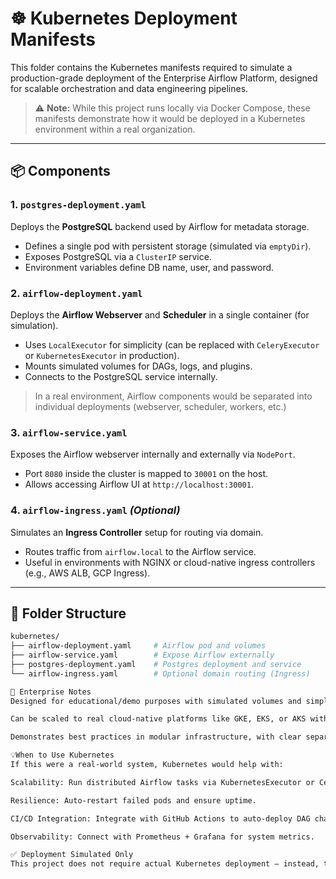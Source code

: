 # ☸️ Kubernetes Deployment Manifests

This folder contains the Kubernetes manifests required to simulate a production-grade deployment of the Enterprise Airflow Platform, designed for scalable orchestration and data engineering pipelines.

> ⚠️ **Note:** While this project runs locally via Docker Compose, these manifests demonstrate how it would be deployed in a Kubernetes environment within a real organization.

---

## 📦 Components

### 1. `postgres-deployment.yaml`

Deploys the **PostgreSQL** backend used by Airflow for metadata storage.

- Defines a single pod with persistent storage (simulated via `emptyDir`).
- Exposes PostgreSQL via a `ClusterIP` service.
- Environment variables define DB name, user, and password.

### 2. `airflow-deployment.yaml`

Deploys the **Airflow Webserver** and **Scheduler** in a single container (for simulation).

- Uses `LocalExecutor` for simplicity (can be replaced with `CeleryExecutor` or `KubernetesExecutor` in production).
- Mounts simulated volumes for DAGs, logs, and plugins.
- Connects to the PostgreSQL service internally.

> In a real environment, Airflow components would be separated into individual deployments (webserver, scheduler, workers, etc.)

### 3. `airflow-service.yaml`

Exposes the Airflow webserver internally and externally via `NodePort`.

- Port `8080` inside the cluster is mapped to `30001` on the host.
- Allows accessing Airflow UI at `http://localhost:30001`.

### 4. `airflow-ingress.yaml` *(Optional)*

Simulates an **Ingress Controller** setup for routing via domain.

- Routes traffic from `airflow.local` to the Airflow service.
- Useful in environments with NGINX or cloud-native ingress controllers (e.g., AWS ALB, GCP Ingress).

---

## 📁 Folder Structure

```bash
kubernetes/
├── airflow-deployment.yaml     # Airflow pod and volumes
├── airflow-service.yaml        # Expose Airflow externally
├── postgres-deployment.yaml    # Postgres deployment and service
└── airflow-ingress.yaml        # Optional domain routing (Ingress)

🚀 Enterprise Notes
Designed for educational/demo purposes with simulated volumes and simplified configs.

Can be scaled to real cloud-native platforms like GKE, EKS, or AKS with minor adjustments.

Demonstrates best practices in modular infrastructure, with clear separation of concerns.

💡When to Use Kubernetes
If this were a real-world system, Kubernetes would help with:

Scalability: Run distributed Airflow tasks via KubernetesExecutor or CeleryExecutor.

Resilience: Auto-restart failed pods and ensure uptime.

CI/CD Integration: Integrate with GitHub Actions to auto-deploy DAG changes.

Observability: Connect with Prometheus + Grafana for system metrics.

✅ Deployment Simulated Only
This project does not require actual Kubernetes deployment — instead, this structure helps demonstrate how an enterprise would provision and manage Airflow at scale, giving recruiters and reviewers an insight into platform-thinking.
